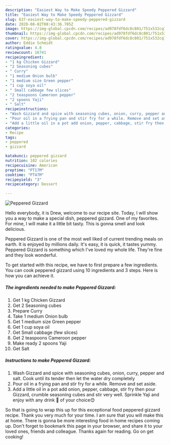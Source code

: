 ```yaml
---
description: "Easiest Way to Make Speedy Peppered Gizzard"
title: "Easiest Way to Make Speedy Peppered Gizzard"
slug: 637-easiest-way-to-make-speedy-peppered-gizzard
date: 2020-08-02T08:43:36.705Z
image: https://img-global.cpcdn.com/recipes/ad978fdf6dc8c801/751x532cq70/peppered-gizzard-recipe-main-photo.jpg
thumbnail: https://img-global.cpcdn.com/recipes/ad978fdf6dc8c801/751x532cq70/peppered-gizzard-recipe-main-photo.jpg
cover: https://img-global.cpcdn.com/recipes/ad978fdf6dc8c801/751x532cq70/peppered-gizzard-recipe-main-photo.jpg
author: Eddie Schmidt
ratingvalue: 4.8
reviewcount: 16741
recipeingredient:
- "1 kg Chicken Gizzard"
- "2 Seasoning cubes"
- " Curry"
- "1 medium Onion bulb"
- "1 medium size Green pepper"
- "1 cup soya oil"
- " Small cabbage few slices"
- "2 teaspoons Cameroon pepper"
- "2 spoons Yaji"
- " Salt"
recipeinstructions:
- "Wash Gizzard and spice with seasoning cubes, onion, curry, pepper and salt. Cook until its tender then let the water dry completely"
- "Pour oil in a frying pan and stir fry for a while. Remove and set aside."
- "Add a little oil in a pot add onion, pepper, cabbage, stir fry then pour Gizzard, crumble seasoning cubes and stir very well. Sprinkle Yaji and enjoy with any drink 🍹 of your choice😊"
categories:
- Recipe
tags:
- peppered
- gizzard

katakunci: peppered gizzard 
nutrition: 102 calories
recipecuisine: American
preptime: "PT17M"
cooktime: "PT47M"
recipeyield: "3"
recipecategory: Dessert

---
```



![Peppered Gizzard](https://img-global.cpcdn.com/recipes/ad978fdf6dc8c801/751x532cq70/peppered-gizzard-recipe-main-photo.jpg)

Hello everybody, it is Drew, welcome to our recipe site. Today, I will show you a way to make a special dish, peppered gizzard. One of my favorites. For mine, I will make it a little bit tasty. This is gonna smell and look delicious.



Peppered Gizzard is one of the most well liked of current trending meals on earth. It is enjoyed by millions daily. It's easy, it is quick, it tastes yummy. Peppered Gizzard is something which I've loved my whole life. They're fine and they look wonderful.


To get started with this recipe, we have to first prepare a few ingredients. You can cook peppered gizzard using 10 ingredients and 3 steps. Here is how you can achieve it.

<!--inarticleads1-->

##### The ingredients needed to make Peppered Gizzard:

1. Get 1 kg Chicken Gizzard
1. Get 2 Seasoning cubes
1. Prepare  Curry
1. Take 1 medium Onion bulb
1. Get 1 medium size Green pepper
1. Get 1 cup soya oil
1. Get  Small cabbage (few slices)
1. Get 2 teaspoons Cameroon pepper
1. Make ready 2 spoons Yaji
1. Get  Salt




<!--inarticleads2-->

##### Instructions to make Peppered Gizzard:

1. Wash Gizzard and spice with seasoning cubes, onion, curry, pepper and salt. Cook until its tender then let the water dry completely
1. Pour oil in a frying pan and stir fry for a while. Remove and set aside.
1. Add a little oil in a pot add onion, pepper, cabbage, stir fry then pour Gizzard, crumble seasoning cubes and stir very well. Sprinkle Yaji and enjoy with any drink 🍹 of your choice😊




So that is going to wrap this up for this exceptional food peppered gizzard recipe. Thank you very much for your time. I am sure that you will make this at home. There is gonna be more interesting food in home recipes coming up. Don't forget to bookmark this page in your browser, and share it to your loved ones, friends and colleague. Thanks again for reading. Go on get cooking!
